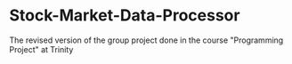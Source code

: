 # Stock-Market-Data-Processor
The revised version of the group project done in the course "Programming Project" at Trinity
